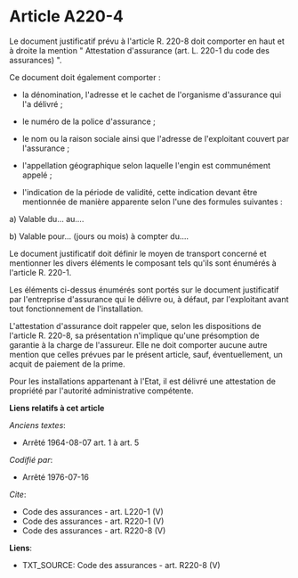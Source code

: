 # Article A220-4

Le document justificatif prévu à l'article R. 220-8 doit comporter en haut et à droite la mention " Attestation d'assurance
(art. L. 220-1 du code des assurances) ". 

Ce document doit également comporter :

- la dénomination, l'adresse et le cachet de l'organisme d'assurance qui l'a délivré ;

- le numéro de la police d'assurance ;

- le nom ou la raison sociale ainsi que l'adresse de l'exploitant couvert par l'assurance ;

- l'appellation géographique selon laquelle l'engin est communément appelé ;

- l'indication de la période de validité, cette indication devant être mentionnée de manière apparente selon l'une des
formules suivantes : 

a) Valable du... au.... 

b) Valable pour... (jours ou mois) à compter du.... 

Le document justificatif doit définir le moyen de transport concerné et mentionner les divers éléments le composant tels
qu'ils sont énumérés à l'article R. 220-1.

Les éléments ci-dessus énumérés sont portés sur le document justificatif par l'entreprise d'assurance qui le délivre ou, à
défaut, par l'exploitant avant tout fonctionnement de l'installation. 

L'attestation d'assurance doit rappeler que, selon les dispositions de l'article R. 220-8, sa présentation n'implique qu'une
présomption de garantie à la charge de l'assureur. Elle ne doit comporter aucune autre mention que celles prévues par le
présent article, sauf, éventuellement, un acquit de paiement de la prime. 

Pour les installations appartenant à l'Etat, il est délivré une attestation de propriété par l'autorité administrative
compétente.

**Liens relatifs à cet article**

_Anciens textes_:

  - Arrêté 1964-08-07 art. 1 à art. 5

_Codifié par_:

  - Arrêté 1976-07-16

_Cite_:

  - Code des assurances - art. L220-1 (V)
  - Code des assurances - art. R220-1 (V)
  - Code des assurances - art. R220-8 (V)

**Liens**:

  - TXT_SOURCE: Code des assurances - art. R220-8 (V)
